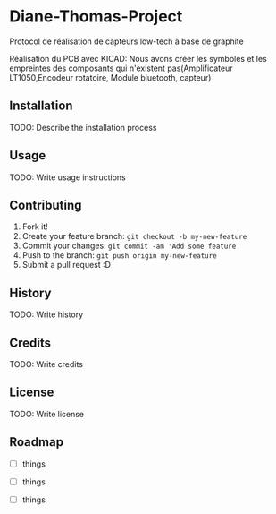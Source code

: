 # Diane-Thomas-Project
Protocol de réalisation de capteurs low-tech à base de graphite

Réalisation du PCB avec KICAD: Nous avons créer les symboles et les empreintes des composants qui n'existent pas(Amplificateur LT1050,Encodeur rotatoire, Module bluetooth, capteur)

## Installation
TODO: Describe the installation process
## Usage
TODO: Write usage instructions
## Contributing
1. Fork it!
2. Create your feature branch: `git checkout -b my-new-feature`
3. Commit your changes: `git commit -am 'Add some feature'`
4. Push to the branch: `git push origin my-new-feature`
5. Submit a pull request :D
## History
TODO: Write history
## Credits
TODO: Write credits
## License
TODO: Write license
## Roadmap
  - [ ] things
  - [ ] things
  - [ ] things

